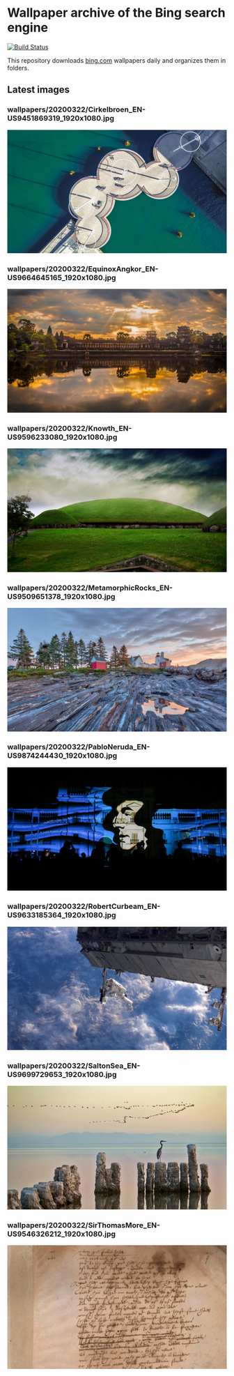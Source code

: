 # Wallpaper archive of the Bing search engine

[![Build Status](https://travis-ci.org/kijart/bing-daily-images-dl.svg?branch=wallpapers)](https://travis-ci.org/kijart/bing-daily-images-dl)

This repository downloads [bing.com](https://www.bing.com) wallpapers daily and organizes them in folders.

## Latest images

<!-- Wallpapers -->

### wallpapers/20200322/Cirkelbroen_EN-US9451869319_1920x1080.jpg

![wallpapers/20200322/Cirkelbroen_EN-US9451869319_1920x1080.jpg](wallpapers/20200322/Cirkelbroen_EN-US9451869319_1920x1080.jpg)

### wallpapers/20200322/EquinoxAngkor_EN-US9664645165_1920x1080.jpg

![wallpapers/20200322/EquinoxAngkor_EN-US9664645165_1920x1080.jpg](wallpapers/20200322/EquinoxAngkor_EN-US9664645165_1920x1080.jpg)

### wallpapers/20200322/Knowth_EN-US9596233080_1920x1080.jpg

![wallpapers/20200322/Knowth_EN-US9596233080_1920x1080.jpg](wallpapers/20200322/Knowth_EN-US9596233080_1920x1080.jpg)

### wallpapers/20200322/MetamorphicRocks_EN-US9509651378_1920x1080.jpg

![wallpapers/20200322/MetamorphicRocks_EN-US9509651378_1920x1080.jpg](wallpapers/20200322/MetamorphicRocks_EN-US9509651378_1920x1080.jpg)

### wallpapers/20200322/PabloNeruda_EN-US9874244430_1920x1080.jpg

![wallpapers/20200322/PabloNeruda_EN-US9874244430_1920x1080.jpg](wallpapers/20200322/PabloNeruda_EN-US9874244430_1920x1080.jpg)

### wallpapers/20200322/RobertCurbeam_EN-US9633185364_1920x1080.jpg

![wallpapers/20200322/RobertCurbeam_EN-US9633185364_1920x1080.jpg](wallpapers/20200322/RobertCurbeam_EN-US9633185364_1920x1080.jpg)

### wallpapers/20200322/SaltonSea_EN-US9699729653_1920x1080.jpg

![wallpapers/20200322/SaltonSea_EN-US9699729653_1920x1080.jpg](wallpapers/20200322/SaltonSea_EN-US9699729653_1920x1080.jpg)

### wallpapers/20200322/SirThomasMore_EN-US9546326212_1920x1080.jpg

![wallpapers/20200322/SirThomasMore_EN-US9546326212_1920x1080.jpg](wallpapers/20200322/SirThomasMore_EN-US9546326212_1920x1080.jpg)

